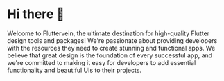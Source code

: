 # Hi there 👋
Welcome to Fluttervein, the ultimate destination for high-quality Flutter design tools and packages! We're passionate about providing developers with the resources they need to create stunning and functional apps. We believe that great design is the foundation of every successful app, and we're committed to making it easy for developers to add essential functionality and beautiful UIs to their projects.
